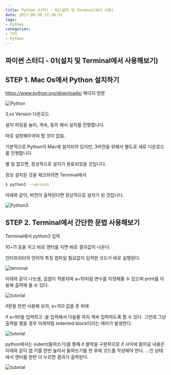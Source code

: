 ```yaml
---
title: Python 스터디 - 01(설치 및 Terminal에서 사용)
date: 2017-09-30 17:38:57
tags:
- Python
categories:
- 기타
- Python
---
```


## **파이썬 스터디 - 01(설치 및 Terminal에서 사용해보기)**

## STEP 1. Mac Os에서 Python 설치하기
https://www.python.org/downloads/
페이지 방문

![Python](/images/python/python.png)

3.xx Version 다운로드

설치 파일을 눌러, 계속, 동의 해서 설치를 진행합니다.

따로 설정해주어야 할 것이 없음.

기본적으로 Python이 Mac에 설치되어 있지만, 3버전을 위해서 별도로 새로 다운로드를 진행합니다.

별 일 없으면, 정상적으로 설치가 완료되었을 것입니다.

정상 설치된 것을 체크하려면 Terminal에서

```bash
$ python3 --version
```
아래와 같이, 버전이 출력된다면 정상적으로 설치가 된 것입니다.

![Python3](/images/python//python3.png)

## STEP 2. Terminal에서 간단한 문법 사용해보기

Terminal에서 python3 입력

10+11 등을 치고 바로 엔터를 치면
바로 결과값이 나온다.

인터프리터의 언어의 특징 컴파일 필요없이 입력한 코드가 바로 실행된다.

![terminal](/images/python//terminal.png)

아래와 같이 나눗셈, 곱셈이 적용되며
a=10처럼 변수를 지정해줄 수 있으며 print를 이용해 출력해 줄 수 있다.

![tutorial](/images/python//tutorial.png)

if문을 한번 사용해 보자,
a=100 값을 준 뒤에

if a>90을 입력하고 :을 입력해서 다음줄 까지 계속 입력하도록 할 수 있다.
그런데 그냥 출력을 했을 경우 아래처럼 indented block이라는 에러가 발생한다.

![tutorial](/images/python//if.png)

python에서는 indent(들여쓰기)를 통해 if 블럭을 구분하므로 if 사이에 들어갈 내용은 아래와 같이
탭 키를 한번 눌러서 들여쓰기를 한 후에 코드를 작성해야 한다.
...인 상태에서 엔터를 한번 더 누르면 결과가 출력된다.

![tutorial](/images/python//if2.png)
